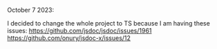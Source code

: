 


October 7 2023:

I decided to change the whole project to TS because I am having these issues:
  https://github.com/jsdoc/jsdoc/issues/1961
  https://github.com/onury/jsdoc-x/issues/12
